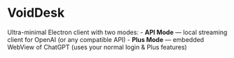 # VoidDesk
Ultra-minimal Electron client with two modes: - **API Mode** — local streaming client for OpenAI (or any compatible API) - **Plus Mode** — embedded WebView of ChatGPT (uses your normal login &amp; Plus features)
